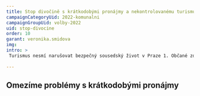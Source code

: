 ```yaml
---
title: Stop divočině s krátkodobými pronájmy a nekontrolovanému turismu
campaignCategoryUid: 2022-komunalni
campaignGroupUid: volby-2022
uid: stop-divocine
order: 10
garant: veronika.smidova
img: 
intro: >
 Turismus nesmí narušovat bezpečný sousedský život v Praze 1. Občané zde musí mít možnost klidně žít a pracovat. Zájmy místních musí být vždy nad zájmy turistů. Neúnosný hluk a nepořádek v ulicích a v domech s nelegálními apartmány způsobily postupný odliv rezidentů. To musíme ve spolupráci s našimi ministry, poslanci i magistrátem Prahy změnit. Místní občané musí mít pravomoc se účinně bránit nešvarům plynoucím z turistického ruchu. Nelegální nebo bezohledné podnikání není možné trpět. Poskytovatelé turistických služeb i turisté musí dodržovat daná pravidla.
 
---
```

 
## Omezíme problémy s krátkodobými pronájmy


